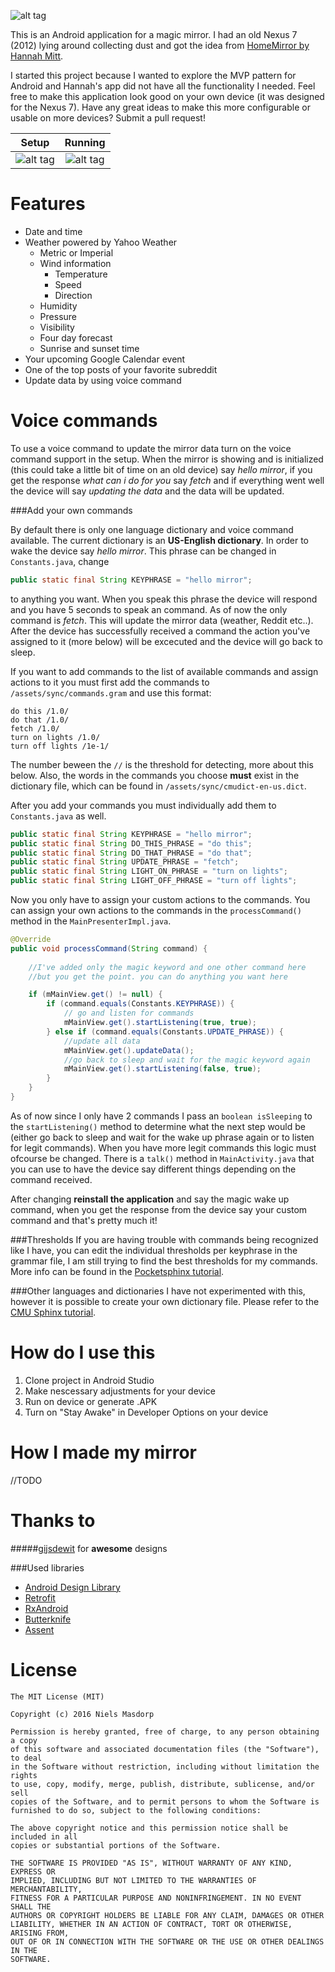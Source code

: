 ![alt tag](https://github.com/NielsMasdorp/Speculum-Android/blob/master/app/src/main/assets/Speculum_promo.jpg)

This is an Android application for a magic mirror.
I had an old Nexus 7 (2012) lying around collecting dust and got the idea from [HomeMirror by Hannah Mitt](https://github.com/HannahMitt/HomeMirror).

I started this project because I wanted to explore the MVP pattern for Android and Hannah's app did not have all the functionality I needed. Feel free to make this application look good on your own device (it was designed for the Nexus 7). Have any great ideas to make this more configurable or usable on more devices? 
Submit a pull request!

Setup            |  Running
:-------------------------:|:-------------------------:
![alt tag](https://github.com/NielsMasdorp/Speculum-Android/blob/master/app/src/main/assets/Screenshot_2016-01-20-23-24-13_framed.png)  |  ![alt tag](https://github.com/NielsMasdorp/Speculum-Android/blob/master/app/src/main/assets/Screenshot_2016-01-19-17-21-46_framed.png)

Features
====
* Date and time
* Weather powered by Yahoo Weather
  * Metric or Imperial
  * Wind information
    * Temperature
    * Speed
    * Direction
  * Humidity
  * Pressure
  * Visibility
  * Four day forecast
  * Sunrise and sunset time
* Your upcoming Google Calendar event
* One of the top posts of your favorite subreddit
* Update data by using voice command

Voice commands
====

To use a voice command to update the mirror data turn on the voice command support in the setup. When the mirror is showing and is initialized (this could take a little bit of time on an old device) say *hello mirror*, if you get the response *what can i do for you* say *fetch* and if everything went well the device will say *updating the data* and the data will be updated.

###Add your own commands

By default there is only one language dictionary and voice command available.
The current dictionary is an **US-English dictionary**. In order to wake the device say *hello mirror*. This phrase can be changed in `Constants.java`, change 

```java
public static final String KEYPHRASE = "hello mirror";
```
to anything you want. When you speak this phrase the device will respond and you have 5 seconds to speak an command. As of now the only command is *fetch*. This will update the mirror data (weather, Reddit etc..). After the device has successfully received a command the action you've assigned to it (more below) will be excecuted and the device will go back to sleep.

If you want to add commands to the list of available commands and assign actions to it you must first add the commands to `/assets/sync/commands.gram` and use this format:

```
do this /1.0/
do that /1.0/
fetch /1.0/
turn on lights /1.0/
turn off lights /1e-1/
```
The number beween the `//` is the threshold for detecting, more about this below. Also, the words in the commands you choose **must** exist in the dictionary file, which can be found in `/assets/sync/cmudict-en-us.dict`.

After you add your commands you must individually add them to `Constants.java` as well.

```java
public static final String KEYPHRASE = "hello mirror";
public static final String DO_THIS_PHRASE = "do this";
public static final String DO_THAT_PHRASE = "do that";
public static final String UPDATE_PHRASE = "fetch";
public static final String LIGHT_ON_PHRASE = "turn on lights";
public static final String LIGHT_OFF_PHRASE = "turn off lights";
```
Now you only have to assign your custom actions to the commands. You can assign your own actions to the commands in the `processCommand()` method in the `MainPresenterImpl.java`.

```java
@Override
public void processCommand(String command) {
        
    //I've added only the magic keyword and one other command here
    //but you get the point. you can do anything you want here

    if (mMainView.get() != null) {
        if (command.equals(Constants.KEYPHRASE)) {
            // go and listen for commands
            mMainView.get().startListening(true, true);
        } else if (command.equals(Constants.UPDATE_PHRASE)) {
            //update all data
            mMainView.get().updateData();
            //go back to sleep and wait for the magic keyword again
            mMainView.get().startListening(false, true);
        }
    }
}
```
As of now since I only have 2 commands I pass an `boolean isSleeping` to the `startListening()` method to determine what the next step would be (either go back to sleep and wait for the wake up phrase again or to listen for legit commands).
When you have more legit commands this logic must ofcourse be changed. There is a `talk()` method in `MainActivity.java` that you can use to have the device say different things depending on the command received.

After changing **reinstall the application** and say the magic wake up command, when you get the response from the device say your custom command and that's pretty much it!

###Thresholds
If you are having trouble with commands being recognized like I have, you can edit the individual thresholds per keyphrase in the grammar file, I am still trying to find the best thresholds for my commands. More info can be found in the [Pocketsphinx  tutorial](http://cmusphinx.sourceforge.net/wiki/tutoriallm).

###Other languages and dictionaries
I have not experimented with this, however it is possible to create your own dictionary file. Please refer to the [CMU Sphinx tutorial](http://cmusphinx.sourceforge.net/wiki/tutorial).

How do I use this
====

1. Clone project in Android Studio
2. Make nescessary adjustments for your device
3. Run on device or generate .APK
4. Turn on "Stay Awake" in Developer Options on your device

How I made my mirror
====
//TODO

Thanks to
====

#####[gijsdewit](https://github.com/gijsdewit) for **awesome** designs

###Used libraries
* [Android Design Library](http://developer.android.com/tools/support-library/index.html)
* [Retrofit](https://github.com/square/retrofit)
* [RxAndroid](https://github.com/ReactiveX/RxAndroid)
* [Butterknife](https://github.com/JakeWharton/butterknife)
* [Assent](https://github.com/afollestad/assent)

License
====
```
The MIT License (MIT)

Copyright (c) 2016 Niels Masdorp

Permission is hereby granted, free of charge, to any person obtaining a copy
of this software and associated documentation files (the "Software"), to deal
in the Software without restriction, including without limitation the rights
to use, copy, modify, merge, publish, distribute, sublicense, and/or sell
copies of the Software, and to permit persons to whom the Software is
furnished to do so, subject to the following conditions:

The above copyright notice and this permission notice shall be included in all
copies or substantial portions of the Software.

THE SOFTWARE IS PROVIDED "AS IS", WITHOUT WARRANTY OF ANY KIND, EXPRESS OR
IMPLIED, INCLUDING BUT NOT LIMITED TO THE WARRANTIES OF MERCHANTABILITY,
FITNESS FOR A PARTICULAR PURPOSE AND NONINFRINGEMENT. IN NO EVENT SHALL THE
AUTHORS OR COPYRIGHT HOLDERS BE LIABLE FOR ANY CLAIM, DAMAGES OR OTHER
LIABILITY, WHETHER IN AN ACTION OF CONTRACT, TORT OR OTHERWISE, ARISING FROM,
OUT OF OR IN CONNECTION WITH THE SOFTWARE OR THE USE OR OTHER DEALINGS IN THE
SOFTWARE.
```
